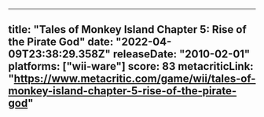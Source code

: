 
---
title: "Tales of Monkey Island Chapter 5: Rise of the Pirate God"
date: "2022-04-09T23:38:29.358Z"
releaseDate: "2010-02-01"
platforms: ["wii-ware"]
score: 83
metacriticLink: "https://www.metacritic.com/game/wii/tales-of-monkey-island-chapter-5-rise-of-the-pirate-god"
---
